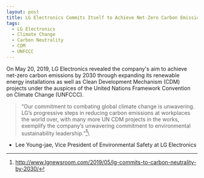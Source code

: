 ```yaml
---
layout: post
title: LG Electronics Commits Itself to Achieve Net-Zero Carbon Emissions by 2030
tags:
  - LG Electronics
  - Climate Change
  - Carbon Neutrality
  - CDM
  - UNFCCC
---
```


On May 20, 2019, LG Electronics revealed the company's aim to achieve net-zero carbon emissions by 2030 through expanding its renewable energy installations as well as Clean Development Mechanism (CDM) projects under the auspices of the United Nations Framework Convention on Climate Change (UNFCCC). 

> “Our commitment to combating global climate change is unwavering. LG’s progressive steps in reducing carbon emissions at workplaces the world over, with many more UN CDM projects in the works, exemplify the company’s unwavering commitment to environmental sustainability leadership.”[^1]\
- Lee Young-jae, Vice President of Environmental Safety at LG Electronics 

[^1]: <http://www.lgnewsroom.com/2019/05/lg-commits-to-carbon-neutrality-by-2030/>

